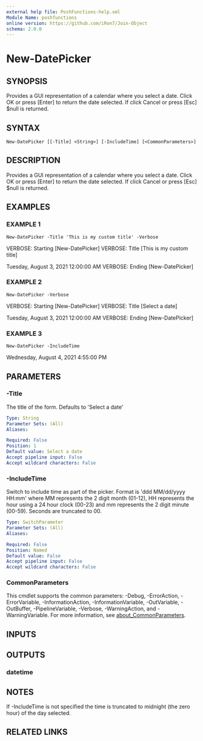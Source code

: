 ```yaml
---
external help file: PoshFunctions-help.xml
Module Name: poshfunctions
online version: https://github.com/iRon7/Join-Object
schema: 2.0.0
---
```


# New-DatePicker

## SYNOPSIS
Provides a GUI representation of a calendar where you select a date.
Click OK or press \[Enter\] to return the date selected.
If click Cancel or press \[Esc\] $null is returned.

## SYNTAX

```
New-DatePicker [[-Title] <String>] [-IncludeTime] [<CommonParameters>]
```

## DESCRIPTION
Provides a GUI representation of a calendar where you select a date.
Click OK or press \[Enter\] to return the date selected.
If click Cancel or press \[Esc\] $null is returned.

## EXAMPLES

### EXAMPLE 1
```
New-DatePicker -Title 'This is my custom title' -Verbose
```

VERBOSE: Starting \[New-DatePicker\]
VERBOSE: Title \[This is my custom title\]

Tuesday, August 3, 2021 12:00:00 AM
VERBOSE: Ending \[New-DatePicker\]

### EXAMPLE 2
```
New-DatePicker -Verbose
```

VERBOSE: Starting \[New-DatePicker\]
VERBOSE: Title \[Select a date\]

Tuesday, August 3, 2021 12:00:00 AM
VERBOSE: Ending \[New-DatePicker\]

### EXAMPLE 3
```
New-DatePicker -IncludeTime
```

Wednesday, August 4, 2021 4:55:00 PM

## PARAMETERS

### -Title
The title of the form.
Defaults to 'Select a date'

```yaml
Type: String
Parameter Sets: (All)
Aliases:

Required: False
Position: 1
Default value: Select a date
Accept pipeline input: False
Accept wildcard characters: False
```

### -IncludeTime
Switch to include time as part of the picker.
Format is 'ddd MM/dd/yyyy HH:mm' where MM represents the 2 digit month (01-12), HH represents the hour using a 24 hour clock (00-23) and mm represents the 2 digit minute (00-59).
Seconds are truncated to 00.

```yaml
Type: SwitchParameter
Parameter Sets: (All)
Aliases:

Required: False
Position: Named
Default value: False
Accept pipeline input: False
Accept wildcard characters: False
```

### CommonParameters
This cmdlet supports the common parameters: -Debug, -ErrorAction, -ErrorVariable, -InformationAction, -InformationVariable, -OutVariable, -OutBuffer, -PipelineVariable, -Verbose, -WarningAction, and -WarningVariable. For more information, see [about_CommonParameters](http://go.microsoft.com/fwlink/?LinkID=113216).

## INPUTS

## OUTPUTS

### datetime
## NOTES
If -IncludeTime is not specified the time is truncated to midnight (the zero hour) of the day selected.

## RELATED LINKS
